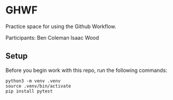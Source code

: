 
# GHWF

Practice space for using the Github Workflow.

Participants:
Ben Coleman
Isaac Wood

## Setup

Before you begin work with this repo, run the following commands:

```
python3 -m venv .venv
source .venv/bin/activate
pip install pytest
```
